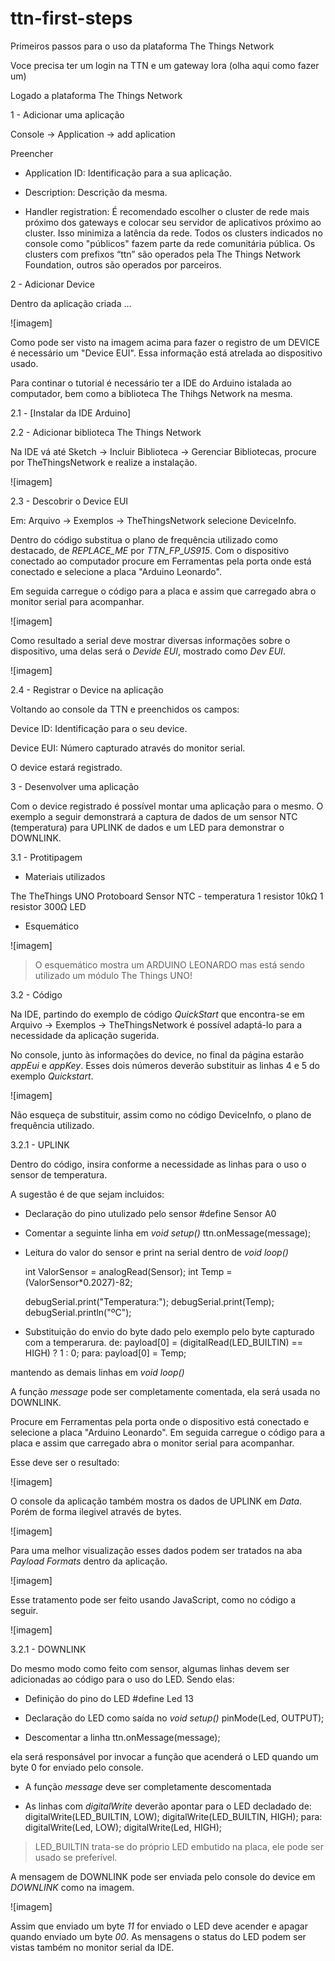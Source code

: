 # ttn-first-steps
Primeiros passos para o uso da plataforma The Things Network



Voce precisa ter um login na TTN e um gateway lora (olha aqui como fazer um)

Logado a plataforma The Things Network

1 - Adicionar uma aplicação

Console -> Application -> add aplication

Preencher 
- Application ID: 
Identificação para a sua aplicação.

- Description:
Descrição da mesma.

- Handler registration: 
É recomendado escolher o cluster de rede mais próximo dos gateways e colocar seu servidor de aplicativos próximo ao cluster. Isso minimiza a latência da rede.
Todos os clusters indicados no console como "públicos" fazem parte da rede comunitária pública. Os clusters com prefixos “ttn” são operados pela The Things Network Foundation, outros são operados por parceiros.

2 - Adicionar Device

Dentro da aplicação criada ...

![imagem]

Como pode ser visto na imagem acima para fazer o registro de um DEVICE é necessário um "Device EUI". Essa informação está atrelada ao dispositivo usado. 

Para continar o tutorial é necessário ter a IDE do Arduino istalada ao computador, bem como a biblioteca The Thihgs Network na mesma.

2.1 - [Instalar da IDE Arduino]

2.2 - Adicionar biblioteca The Things Network

Na IDE vá até Sketch -> Incluir Biblioteca -> Gerenciar Bibliotecas, procure por TheThingsNetwork e realize a instalação.

![imagem]

2.3 - Descobrir o Device EUI

Em: Arquivo -> Exemplos -> TheThingsNetwork selecione DeviceInfo.

Dentro do código substitua o plano de frequência utilizado como destacado, de *REPLACE_ME* por *TTN_FP_US915*.
Com o dispositivo conectado ao computador procure em Ferramentas pela porta onde está conectado e selecione a placa "Arduino Leonardo".

Em seguida carregue o código para a placa e assim que carregado abra o monitor serial para acompanhar.

![imagem] 

Como resultado a serial deve mostrar diversas informações sobre o dispositivo, uma delas será o *Devide EUI*, mostrado como *Dev EUI*.

![imagem]

2.4 - Registrar o Device na aplicação

Voltando ao console da TTN e preenchidos os campos:

Device ID: 
Identificação para o seu device.

Device EUI:
Número capturado através do monitor serial.

O device estará registrado.

3 - Desenvolver uma aplicação

Com o device registrado é possível montar uma aplicação para o mesmo. 
O exemplo a seguir demonstrará a captura de dados de um sensor NTC (temperatura) para UPLINK de dados e um LED para demonstrar o DOWNLINK.

3.1 - Protitipagem

- Materiais utilizados

The TheThings UNO
Protoboard
Sensor NTC - temperatura
1 resistor 10kΩ
1 resistor 300Ω
LED

- Esquemático

![imagem]

> O esquemático mostra um ARDUINO LEONARDO mas está sendo utilizado um módulo The Things UNO!

3.2 - Código

Na IDE, partindo do exemplo de código *QuickStart* que encontra-se em Arquivo -> Exemplos -> TheThingsNetwork é possível adaptá-lo para a necessidade da aplicação sugerida. 

No console, junto às informações do device, no final da página estarão *appEui* e *appKey*. Esses dois números deverão substituir as linhas 4 e 5 do exemplo *Quickstart*.

![imagem]

Não esqueça de substituir, assim como no código DeviceInfo, o plano de frequência utilizado. 

3.2.1 - UPLINK

Dentro do código, insira conforme a necessidade as linhas para o uso o sensor de temperatura.

A sugestão é de que sejam incluidos:

- Declaração do pino utulizado pelo sensor
    #define Sensor A0

- Comentar a seguinte linha em *void setup()*
    ttn.onMessage(message);

- Leitura do valor do sensor e print na serial dentro de *void loop()*

  int ValorSensor = analogRead(Sensor);
  int Temp = (ValorSensor*0.2027)-82;

  debugSerial.print("Temperatura:");
  debugSerial.print(Temp);
  debugSerial.println("ºC");

- Substituição do envio do byte dado pelo exemplo pelo byte capturado com a temperarura.
    de: payload[0] = (digitalRead(LED_BUILTIN) == HIGH) ? 1 : 0;
    para: payload[0] = Temp;

mantendo as demais linhas em *void loop()*

A função *message* pode ser completamente comentada, ela será usada no DOWNLINK.

Procure em Ferramentas pela porta onde o dispositivo está conectado e selecione a placa "Arduino Leonardo". Em seguida carregue o código para a placa e assim que carregado abra o monitor serial para acompanhar.

Esse deve ser o resultado: 

![imagem]

O console da aplicação também mostra os dados de UPLINK em *Data*. Porém de forma ilegivel através de bytes.

![imagem]

Para uma melhor visualização esses dados podem ser tratados na aba *Payload Formats* dentro da aplicação. 

![imagem]

Esse tratamento pode ser feito usando JavaScript, como no código a seguir.

![imagem]

3.2.1 - DOWNLINK

Do mesmo modo como feito com sensor, algumas linhas devem ser adicionadas ao código para o uso do LED. Sendo elas: 

- Definição do pino do LED
    #define Led 13

- Declaração do LED como saída no *void setup()*
    pinMode(Led, OUTPUT);  

- Descomentar a linha
    ttn.onMessage(message);

ela será responsável por invocar a função que acenderá o LED quando um byte 0 for enviado pelo console.

- A função *message* deve ser completamente descomentada

- As linhas com *digitalWrite* deverão apontar para o LED decladado
de: digitalWrite(LED_BUILTIN, LOW);
    digitalWrite(LED_BUILTIN, HIGH);
para: digitalWrite(Led, LOW);
    digitalWrite(Led, HIGH);

> LED_BUILTIN trata-se do próprio LED embutido na placa, ele pode ser usado se preferível.

A mensagem de DOWNLINK pode ser enviada pelo console do device em *DOWNLINK* como na imagem.

![imagem]

Assim que enviado um byte *11* for enviado o LED deve acender e apagar quando enviado um byte *00*. As mensagens o status do LED podem ser vistas também no monitor serial da IDE.


